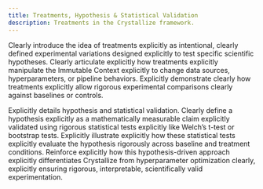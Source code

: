 ```yaml
---
title: Treatments, Hypothesis & Statistical Validation
description: Treatments in the Crystallize framework.
---
```


Clearly introduce the idea of treatments explicitly as intentional, clearly defined experimental variations designed explicitly to test specific scientific hypotheses. Clearly articulate explicitly how treatments explicitly manipulate the Immutable Context explicitly to change data sources, hyperparameters, or pipeline behaviors. Explicitly demonstrate clearly how treatments explicitly allow rigorous experimental comparisons clearly against baselines or controls.

Explicitly details hypothesis and statistical validation. Clearly define a hypothesis explicitly as a mathematically measurable claim explicitly validated using rigorous statistical tests explicitly like Welch’s t-test or bootstrap tests. Explicitly illustrate explicitly how these statistical tests explicitly evaluate the hypothesis rigorously across baseline and treatment conditions. Reinforce explicitly how this hypothesis-driven approach explicitly differentiates Crystallize from hyperparameter optimization clearly, explicitly ensuring rigorous, interpretable, scientifically valid experimentation.
